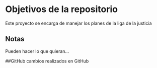 # Objetivos de la repositorio

Este proyecto se encarga de manejar los planes de la liga de la justicia


## Notas
Pueden hacer lo que quieran...


##GitHub
cambios realizados en GitHub
